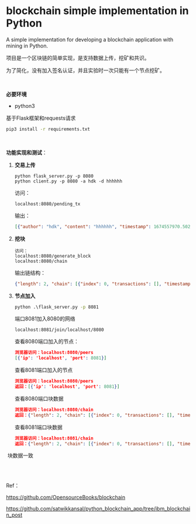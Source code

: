 # blockchain simple implementation in Python

A simple implementation for developing a blockchain application with mining in Python.

项目是一个区块链的简单实现，是支持数据上传，挖矿和共识。

为了简化，没有加入签名认证，并且实验时一次只能有一个节点挖矿。

<br>

**必要环境**

- python3

基于Flask框架和requests请求

```cmd
pip3 install -r requirements.txt
```

<br>

**功能实现和测试**：

1. **交易上传**

   ```pcmd
   python flask_server.py -p 8080
   python client.py -p 8080 -a hdk -d hhhhhh
   ```

   访问：

   ```
   localhost:8080/pending_tx
   ```

   输出：
   
   ```json
   [{"author": "hdk", "content": "hhhhhh", "timestamp": 1674557970.5027435}]
   ```

2. **挖块**

   ```pcmd
   访问：
   localhost:8080/generate_block
   localhost:8080/chain
   ```

   输出链结构：

   ```json
   {"length": 2, "chain": [{"index": 0, "transactions": [], "timestamp": 1674557968.4578717, "previous_hash": "0", "nonce": 0, "hash": "1857515eb50c52193140126226825e0a8203488afa70b2b21a407cb45c0e4173"}, {"index": 1, "transactions": [{"author": "hdk", "content": "hhhhhh", "timestamp": 1674557970.5027435}], "timestamp": 1674558249.506999, "previous_hash": "1857515eb50c52193140126226825e0a8203488afa70b2b21a407cb45c0e4173", "nonce": 761, "hash": "00006de85025cab6ee8bc33dc34c7dad21489c8c1363836113766e6eb1226d07"}]}
   ```

3. **节点加入**

   ```cmd
   python .\flask_server.py -p 8081
   ```

   端口8081加入8080的网络

   ```url
   localhost:8081/join/localhost/8080
   ```

   查看8080端口加入的节点：

   ```json
   浏览器访问：localhost:8080/peers
   [{'ip': 'localhost', 'port': 8081}]
   ```
   查看8081端口加入的节点
   
   ```json
   浏览器访问：localhost:8080/peers
   返回：[{'ip': 'localhost', 'port': 8081}]
   ```
   
   查看8080端口块数据
   
   ```json
   浏览器访问：localhost:8080/chain
   返回：{"length": 2, "chain": [{"index": 0, "transactions": [], "timestamp": 1674557968.4578717, "previous_hash": "0", "nonce": 0, "hash": "1857515eb50c52193140126226825e0a8203488afa70b2b21a407cb45c0e4173"}, {"index": 1, "transactions": [{"author": "hdk", "content": "hhhhhh", "timestamp": 1674557970.5027435}], "timestamp": 1674558249.506999, "previous_hash": "1857515eb50c52193140126226825e0a8203488afa70b2b21a407cb45c0e4173", "nonce": 761, "hash": "00006de85025cab6ee8bc33dc34c7dad21489c8c1363836113766e6eb1226d07"}]}
   ```
   
   查看8081端口块数据
   
   ```json
   浏览器访问：localhost:8081/chain
   返回：{"length": 2, "chain": [{"index": 0, "transactions": [], "timestamp": 1674557968.4578717, "previous_hash": "0", "nonce": 0, "hash": "1857515eb50c52193140126226825e0a8203488afa70b2b21a407cb45c0e4173"}, {"index": 1, "transactions": [{"author": "hdk", "content": "hhhhhh", "timestamp": 1674557970.5027435}], "timestamp": 1674558249.506999, "previous_hash": "1857515eb50c52193140126226825e0a8203488afa70b2b21a407cb45c0e4173", "nonce": 761, "hash": "00006de85025cab6ee8bc33dc34c7dad21489c8c1363836113766e6eb1226d07"}]}
   ```

​		块数据一致

<br>

<br>

Ref：

https://github.com/OpensourceBooks/blockchain

https://github.com/satwikkansal/python_blockchain_app/tree/ibm_blockchain_post
